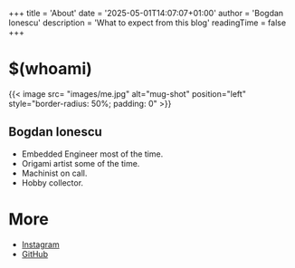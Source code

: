 +++
title = 'About'
date = '2025-05-01T14:07:07+01:00'
author = 'Bogdan Ionescu'
description = 'What to expect from this blog'
readingTime = false
+++

# $(whoami)
{{< image src= "images/me.jpg" alt="mug-shot" position="left" style="border-radius: 50%; padding: 0" >}}
## Bogdan Ionescu
 - Embedded Engineer most of the time.
 - Origami artist some of the time.
 - Machinist on call.
 - Hobby collector.

 # More
  - [Instagram](https://www.instagram.com/bogdan_the_geek/)
  - [GitHub](https://github.com/BogdanTheGeek)
